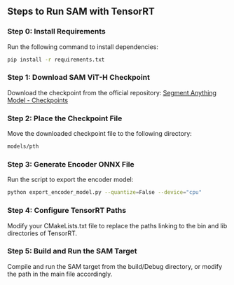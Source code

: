 ## Steps to Run SAM with TensorRT

### Step 0: Install Requirements  
Run the following command to install dependencies:  
```bash
pip install -r requirements.txt
```
### Step 1: Download SAM ViT-H Checkpoint
Download the checkpoint from the official repository:
[Segment Anything Model - Checkpoints](https://github.com/facebookresearch/segment-anything?tab=readme-ov-file#model-checkpoints)

### Step 2: Place the Checkpoint File
Move the downloaded checkpoint file to the following directory:
```bash
models/pth
```

### Step 3: Generate Encoder ONNX File
Run the script to export the encoder model:

```bash
python export_encoder_model.py --quantize=False --device="cpu"
```
### Step 4: Configure TensorRT Paths
Modify your CMakeLists.txt file to replace the paths linking to the bin and lib directories of TensorRT.

### Step 5: Build and Run the SAM Target
Compile and run the SAM target from the build/Debug directory, or modify the path in the main file accordingly.
